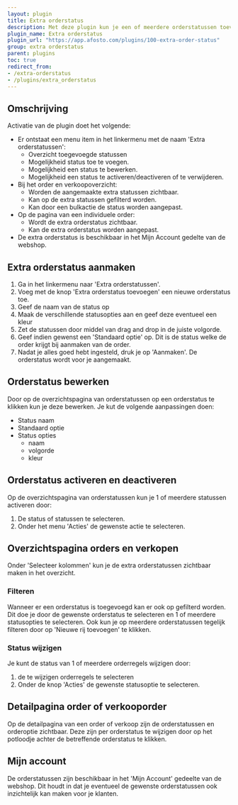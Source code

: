 ```yaml
---
layout: plugin
title: Extra orderstatus
description: Met deze plugin kun je een of meerdere orderstatussen toevoegen aan het orderoverzicht
plugin_name: Extra orderstatus
plugin_url: "https://app.afosto.com/plugins/100-extra-order-status" 
group: extra orderstatus
parent: plugins
toc: true
redirect_from:
- /extra-orderstatus
- /plugins/extra_orderstatus
---
```


## Omschrijving
Activatie van de plugin doet het volgende:
* Er ontstaat een menu item in het linkermenu met de naam 'Extra orderstatussen':
    * Overzicht toegevoegde statussen
    * Mogelijkheid status toe te voegen.
    * Mogelijkheid een status te bewerken.
    * Mogelijkheid een status te activeren/deactiveren of te verwijderen.
* Bij het order en verkoopoverzicht:
    * Worden de aangemaakte extra statussen zichtbaar.
    * Kan op de extra statussen gefilterd worden.
    * Kan door een bulkactie de status worden aangepast.
* Op de pagina van een individuele order:
    * Wordt de extra orderstatus zichtbaar.
    * Kan de extra orderstatus worden aangepast.
* De extra orderstatus is beschikbaar in het Mijn Account gedelte van de webshop.

## Extra orderstatus aanmaken
1. Ga in het linkermenu naar 'Extra orderstatussen'.
2. Voeg met de knop 'Extra orderstatus toevoegen' een nieuwe orderstatus toe.
3. Geef de naam van de status op
4. Maak de verschillende statusopties aan en geef deze eventueel een kleur
5. Zet de statussen door middel van drag and drop in de juiste volgorde.
6. Geef indien gewenst een 'Standaard optie' op. Dit is de status welke de order krijgt bij aanmaken van de order.
7. Nadat je alles goed hebt ingesteld, druk je op 'Aanmaken'. De orderstatus wordt voor je aangemaakt.

## Orderstatus bewerken
Door op de overzichtspagina van orderstatussen op een orderstatus te klikken kun je deze bewerken. Je kut de volgende aanpassingen doen:
* Status naam
* Standaard optie
* Status opties
    * naam
    * volgorde
    * kleur
    

## Orderstatus activeren en deactiveren
Op de overzichtspagina van orderstatussen kun je 1 of meerdere statussen activeren door:
1. De status of statussen te selecteren.
2. Onder het menu 'Acties' de gewenste actie te selecteren.

## Overzichtspagina orders en verkopen
Onder 'Selecteer kolommen' kun je de extra orderstatussen zichtbaar maken in het overzicht.
### Filteren
Wanneer er een orderstatus is toegevoegd kan er ook op gefilterd worden. Dit doe je door de gewenste orderstatus te selecteren en 1 of meerdere statusopties te selecteren. Ook kun je op meerdere orderstatussen tegelijk filteren door op 'Nieuwe rij toevoegen' te klikken. 
### Status wijzigen
Je kunt de status van 1 of meerdere orderregels wijzigen door:
1. de te wijzigen orderregels te selecteren
2. Onder de knop 'Acties' de gewenste statusoptie te selecteren.

## Detailpagina order of verkooporder
Op de detailpagina van een order of verkoop zijn de orderstatussen en orderoptie zichtbaar. Deze zijn per orderstatus te wijzigen door op het potloodje achter de betreffende orderstatus te klikken.

## Mijn account
De orderstatussen zijn beschikbaar in het  'Mijn Account' gedeelte van de webshop. Dit houdt in dat je eventueel de gewenste orderstatussen ook inzichtelijk kan maken voor je klanten.
